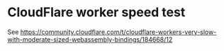 # CloudFlare worker speed test

See https://community.cloudflare.com/t/cloudflare-workers-very-slow-with-moderate-sized-webassembly-bindings/184668/12

